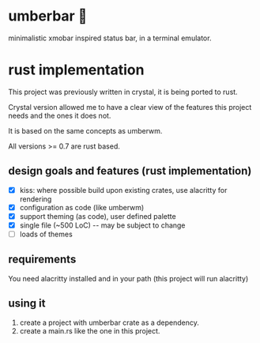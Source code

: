 # umberbar 🐏  

minimalistic xmobar inspired status bar, in a terminal emulator. 

# rust implementation

This project was previously written in crystal, it is being ported to rust.

Crystal version allowed me to have a clear view of the features this project needs and the ones it does not.

It is based on the same concepts as umberwm.

All versions >= 0.7 are rust based.

## design goals and features (rust implementation)

- [x] kiss: where possible build upon existing crates, use alacritty for rendering
- [x] configuration as code (like umberwm)
- [x] support theming (as code), user defined palette
- [x] single file (~500 LoC) -- may be subject to change
- [ ] loads of themes

## requirements

You need alacritty installed and in your path (this project will run alacritty)

## using it

1. create a project with umberbar crate as a dependency.
2. create a main.rs like the one in this project.
